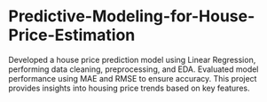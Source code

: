 # Predictive-Modeling-for-House-Price-Estimation
Developed a house price prediction model using Linear Regression, performing data cleaning, preprocessing, and EDA. Evaluated model performance using MAE and RMSE to ensure accuracy. This project provides insights into housing price trends based on key features.
